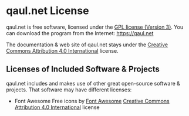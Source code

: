 # qaul.net License

qaul.net is free software, licensed under the [GPL license (Version 3)](gpl-3.0.md).
You can download the program from the Internet: 
https://qaul.net

The documentation & web site of qaul.net stays under the 
[Creative Commons Attribution 4.0 International](cc-by.md) license.


## Licenses of Included Software & Projects

qaul.net includes and makes use of other great open-source software & projects.
That software may have different licenses:

* Font Awesome Free icons by [Font Awesome](https://github.com/FortAwesome/Font-Awesome)
  [Creative Commons Attribution 4.0 International](cc-by.md) license
